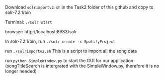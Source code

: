 Download ```solrimportv2.sh``` in the Task2 folder of this github and copy to solr-7.2.1/bin

Terminal: ```./solr start```

browser: http://localhost:8983/solr

In solr-7.2.1/bin, run ```./solr create -c SpotifyProject```

run ```./solrimportv2.sh```  This is a script to import all the song data

run ```python SimpleWindow.py``` to start the GUI for our application (songTitleSearch is intergrated with the SimpleWindow.py, therefore it is no longer needed)
